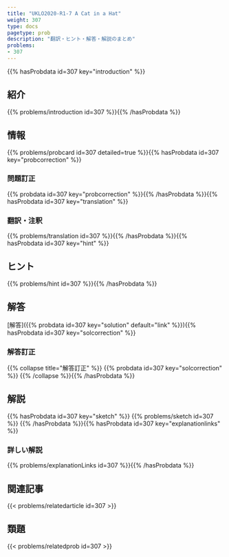 ```yaml
---
title: "UKLO2020-R1-7 A Cat in a Hat"
weight: 307
type: docs
pagetype: prob
description: "翻訳・ヒント・解答・解説のまとめ"
problems: 
- 307
---
```


{{% hasProbdata id=307 key="introduction" %}}

## 紹介

{{% problems/introduction id=307 %}}{{% /hasProbdata %}}

## 情報

{{% problems/probcard id=307 detailed=true %}}{{% hasProbdata id=307 key="probcorrection" %}}

### 問題訂正

{{% probdata id=307 key="probcorrection" %}}{{% /hasProbdata %}}{{% hasProbdata id=307 key="translation" %}}

### 翻訳・注釈

{{% problems/translation id=307 %}}{{% /hasProbdata %}}{{% hasProbdata id=307 key="hint" %}}

## ヒント

{{% problems/hint id=307 %}}{{% /hasProbdata %}}

## 解答

[解答]({{% probdata id=307 key="solution" default="link" %}}){{% hasProbdata id=307 key="solcorrection" %}}

### 解答訂正

{{% collapse title="解答訂正" %}}
{{% probdata id=307 key="solcorrection" %}}
{{% /collapse %}}{{% /hasProbdata %}}

## 解説

{{% hasProbdata id=307 key="sketch" %}}
{{% problems/sketch id=307 %}}
{{% /hasProbdata %}}{{% hasProbdata id=307 key="explanationlinks" %}}

### 詳しい解説

{{% problems/explanationLinks id=307 %}}{{% /hasProbdata %}}

## 関連記事

{{< problems/relatedarticle id=307 >}}

## 類題

{{< problems/relatedprob id=307 >}}
